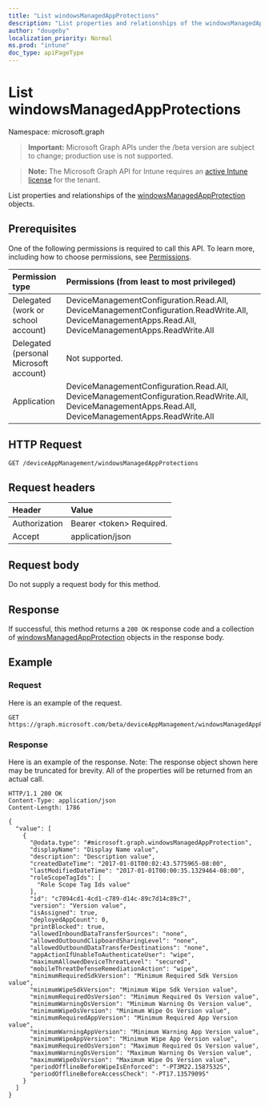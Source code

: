 ```yaml
---
title: "List windowsManagedAppProtections"
description: "List properties and relationships of the windowsManagedAppProtection objects."
author: "dougeby"
localization_priority: Normal
ms.prod: "intune"
doc_type: apiPageType
---
```


# List windowsManagedAppProtections

Namespace: microsoft.graph

> **Important:** Microsoft Graph APIs under the /beta version are subject to change; production use is not supported.

> **Note:** The Microsoft Graph API for Intune requires an [active Intune license](https://go.microsoft.com/fwlink/?linkid=839381) for the tenant.

List properties and relationships of the [windowsManagedAppProtection](../resources/intune-mam-windowsmanagedappprotection.md) objects.

## Prerequisites
One of the following permissions is required to call this API. To learn more, including how to choose permissions, see [Permissions](/graph/permissions-reference).

|Permission type|Permissions (from least to most privileged)|
|:---|:---|
|Delegated (work or school account)|DeviceManagementConfiguration.Read.All, DeviceManagementConfiguration.ReadWrite.All, DeviceManagementApps.Read.All, DeviceManagementApps.ReadWrite.All|
|Delegated (personal Microsoft account)|Not supported.|
|Application|DeviceManagementConfiguration.Read.All, DeviceManagementConfiguration.ReadWrite.All, DeviceManagementApps.Read.All, DeviceManagementApps.ReadWrite.All|

## HTTP Request
<!-- {
  "blockType": "ignored"
}
-->
``` http
GET /deviceAppManagement/windowsManagedAppProtections
```

## Request headers
|Header|Value|
|:---|:---|
|Authorization|Bearer &lt;token&gt; Required.|
|Accept|application/json|

## Request body
Do not supply a request body for this method.

## Response
If successful, this method returns a `200 OK` response code and a collection of [windowsManagedAppProtection](../resources/intune-mam-windowsmanagedappprotection.md) objects in the response body.

## Example

### Request
Here is an example of the request.
``` http
GET https://graph.microsoft.com/beta/deviceAppManagement/windowsManagedAppProtections
```

### Response
Here is an example of the response. Note: The response object shown here may be truncated for brevity. All of the properties will be returned from an actual call.
``` http
HTTP/1.1 200 OK
Content-Type: application/json
Content-Length: 1786

{
  "value": [
    {
      "@odata.type": "#microsoft.graph.windowsManagedAppProtection",
      "displayName": "Display Name value",
      "description": "Description value",
      "createdDateTime": "2017-01-01T00:02:43.5775965-08:00",
      "lastModifiedDateTime": "2017-01-01T00:00:35.1329464-08:00",
      "roleScopeTagIds": [
        "Role Scope Tag Ids value"
      ],
      "id": "c7894cd1-4cd1-c789-d14c-89c7d14c89c7",
      "version": "Version value",
      "isAssigned": true,
      "deployedAppCount": 0,
      "printBlocked": true,
      "allowedInboundDataTransferSources": "none",
      "allowedOutboundClipboardSharingLevel": "none",
      "allowedOutboundDataTransferDestinations": "none",
      "appActionIfUnableToAuthenticateUser": "wipe",
      "maximumAllowedDeviceThreatLevel": "secured",
      "mobileThreatDefenseRemediationAction": "wipe",
      "minimumRequiredSdkVersion": "Minimum Required Sdk Version value",
      "minimumWipeSdkVersion": "Minimum Wipe Sdk Version value",
      "minimumRequiredOsVersion": "Minimum Required Os Version value",
      "minimumWarningOsVersion": "Minimum Warning Os Version value",
      "minimumWipeOsVersion": "Minimum Wipe Os Version value",
      "minimumRequiredAppVersion": "Minimum Required App Version value",
      "minimumWarningAppVersion": "Minimum Warning App Version value",
      "minimumWipeAppVersion": "Minimum Wipe App Version value",
      "maximumRequiredOsVersion": "Maximum Required Os Version value",
      "maximumWarningOsVersion": "Maximum Warning Os Version value",
      "maximumWipeOsVersion": "Maximum Wipe Os Version value",
      "periodOfflineBeforeWipeIsEnforced": "-PT3M22.1587532S",
      "periodOfflineBeforeAccessCheck": "-PT17.1357909S"
    }
  ]
}
```






